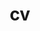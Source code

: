 ---
layout: default
permalink: /cv/
title: cv
nav: true
nav_order: 5
redirect_to: /assets/pdf/Daniella_CV_050624.pdf
---